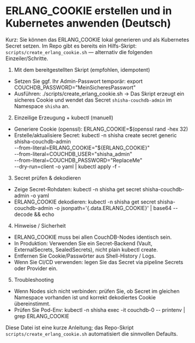 # ERLANG_COOKIE erstellen und in Kubernetes anwenden (Deutsch)

Kurz: Sie können das ERLANG_COOKIE lokal generieren und als Kubernetes Secret setzen. Im Repo gibt es bereits ein Hilfs-Skript: `scripts/create_erlang_cookie.sh` — alternativ die folgenden Einzeiler/Schritte.

1) Mit dem bereitgestellten Skript (empfohlen, idempotent)
- Setzen Sie ggf. Ihr Admin-Passwort temporär:
  export COUCHDB_PASSWORD="MeinSicheresPasswort"
- Ausführen:
  ./scripts/create_erlang_cookie.sh
  -> Das Skript erzeugt ein sicheres Cookie und wendet das Secret `shisha-couchdb-admin` im Namespace `shisha` an.

2) Einzeilige Erzeugung + kubectl (manuell)
- Generiere Cookie (openssl):
  ERLANG_COOKIE=$(openssl rand -hex 32)
- Erstelle/aktualisiere Secret:
  kubectl -n shisha create secret generic shisha-couchdb-admin \
    --from-literal=ERLANG_COOKIE="${ERLANG_COOKIE}" \
    --from-literal=COUCHDB_USER="shisha_admin" \
    --from-literal=COUCHDB_PASSWORD="ReplaceMe" \
    --dry-run=client -o yaml | kubectl apply -f -

3) Secret prüfen & dekodieren
- Zeige Secret-Rohdaten:
  kubectl -n shisha get secret shisha-couchdb-admin -o yaml
- ERLANG_COOKIE dekodieren:
  kubectl -n shisha get secret shisha-couchdb-admin -o jsonpath='{.data.ERLANG_COOKIE}' | base64 --decode && echo

4) Hinweise / Sicherheit
- ERLANG_COOKIE muss bei allen CouchDB-Nodes identisch sein.
- In Produktion: Verwenden Sie ein Secret-Backend (Vault, ExternalSecrets, SealedSecrets), nicht plain kubectl create.
- Entfernen Sie Cookie/Passwörter aus Shell-History / Logs.
- Wenn Sie CI/CD verwenden: legen Sie das Secret via pipeline Secrets oder Provider ein.

5) Troubleshooting
- Wenn Nodes sich nicht verbinden: prüfen Sie, ob Secret im gleichen Namespace vorhanden ist und korrekt dekodiertes Cookie übereinstimmt.
- Prüfen Sie Pod-Env: kubectl -n shisha exec -it couchdb-0 -- printenv | grep ERLANG_COOKIE

Diese Datei ist eine kurze Anleitung; das Repo-Skript `scripts/create_erlang_cookie.sh` automatisiert die sinnvollen Defaults.